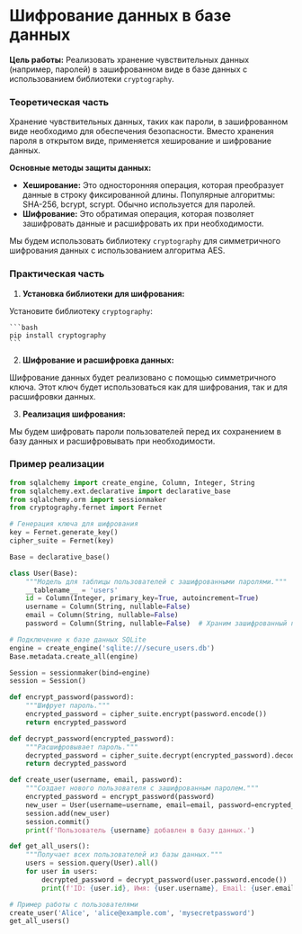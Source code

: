 # Шифрование данных в базе данных

**Цель работы:** Реализовать хранение чувствительных данных (например, паролей) в зашифрованном виде в базе данных с использованием библиотеки `cryptography`.

### Теоретическая часть

Хранение чувствительных данных, таких как пароли, в зашифрованном виде необходимо для обеспечения безопасности. Вместо хранения пароля в открытом виде, применяется хеширование и шифрование данных.

**Основные методы защиты данных:**

- **Хеширование:** Это односторонняя операция, которая преобразует данные в строку фиксированной длины. Популярные алгоритмы: SHA-256, bcrypt, scrypt. Обычно используется для паролей.
- **Шифрование:** Это обратимая операция, которая позволяет зашифровать данные и расшифровать их при необходимости.

Мы будем использовать библиотеку `cryptography` для симметричного шифрования данных с использованием алгоритма AES.

### Практическая часть

1. **Установка библиотеки для шифрования:**

Установите библиотеку `cryptography`:

    ```bash
    pip install cryptography
    ```

2. **Шифрование и расшифровка данных:**

Шифрование данных будет реализовано с помощью симметричного ключа. Этот ключ будет использоваться как для шифрования, так и для расшифровки данных.

3. **Реализация шифрования:**

Мы будем шифровать пароли пользователей перед их сохранением в базу данных и расшифровывать при необходимости.

### Пример реализации

```python
from sqlalchemy import create_engine, Column, Integer, String
from sqlalchemy.ext.declarative import declarative_base
from sqlalchemy.orm import sessionmaker
from cryptography.fernet import Fernet

# Генерация ключа для шифрования
key = Fernet.generate_key()
cipher_suite = Fernet(key)

Base = declarative_base()

class User(Base):
    """Модель для таблицы пользователей с зашифрованными паролями."""
    __tablename__ = 'users'
    id = Column(Integer, primary_key=True, autoincrement=True)
    username = Column(String, nullable=False)
    email = Column(String, nullable=False)
    password = Column(String, nullable=False)  # Храним зашифрованный пароль

# Подключение к базе данных SQLite
engine = create_engine('sqlite:///secure_users.db')
Base.metadata.create_all(engine)

Session = sessionmaker(bind=engine)
session = Session()

def encrypt_password(password):
    """Шифрует пароль."""
    encrypted_password = cipher_suite.encrypt(password.encode())
    return encrypted_password

def decrypt_password(encrypted_password):
    """Расшифровывает пароль."""
    decrypted_password = cipher_suite.decrypt(encrypted_password).decode()
    return decrypted_password

def create_user(username, email, password):
    """Создает нового пользователя с зашифрованным паролем."""
    encrypted_password = encrypt_password(password)
    new_user = User(username=username, email=email, password=encrypted_password)
    session.add(new_user)
    session.commit()
    print(f'Пользователь {username} добавлен в базу данных.')

def get_all_users():
    """Получает всех пользователей из базы данных."""
    users = session.query(User).all()
    for user in users:
        decrypted_password = decrypt_password(user.password.encode())
        print(f'ID: {user.id}, Имя: {user.username}, Email: {user.email}, Пароль: {decrypted_password}')

# Пример работы с пользователями
create_user('Alice', 'alice@example.com', 'mysecretpassword')
get_all_users()
